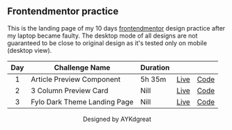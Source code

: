 ## Frontendmentor practice

This is the landing page of my 10 days [frontendmentor](http://frontendmentor.io) design practice after my laptop became faulty. The desktop mode of all designs are not guaranteed to be close to original design as it's tested only on mobile (desktop view).

| Day | Challenge Name | Duration |   |   |
|:-----:| -------------- | -------- |---| ---|
| 1 | Article Preview Component | 5h 35m | [Live](http://frmentor-practice.vercel.app/project1/index.html) | [Code](http://github.com/aykdgreat/frmentor-practice/tree/main/project1) |
| 2 | 3 Column Preview Card | Nill | [Live](http://frmentor-practice.vercel.app/project2/index.html) | [Code](tree/main/project2) |
| 3 | Fylo Dark Theme Landing Page | Nill | [Live](http://frmentor-practice.vercel.app/project3/index.html) | [Code](./project3) |

<p style="text-align:center;">
  Designed by AYKdgreat
</p>
